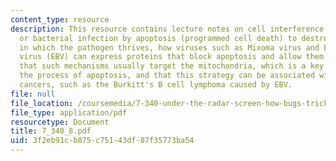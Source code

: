 ```yaml
---
content_type: resource
description: This resource contains lecture notes on cell interference with viral
  or bacterial infection by apoptosis (programmed cell death) to destroy the environment
  in which the pathogen thrives, how viruses such as Mixoma virus and Epstein Barr
  virus (EBV) can express proteins that block apoptosis and allow them to survive,
  that such mechanisms usually target the mitochondria, which is a key organelle in
  the process of apoptosis, and that this strategy can be associated with virally-induced
  cancers, such as the Burkitt's B cell lymphoma caused by EBV.
file: null
file_location: /coursemedia/7-340-under-the-radar-screen-how-bugs-trick-our-immune-defenses-spring-2007/3f2eb91cb875c75143df87f35773ba54_7_340_8.pdf
file_type: application/pdf
resourcetype: Document
title: 7_340_8.pdf
uid: 3f2eb91c-b875-c751-43df-87f35773ba54
---
```

